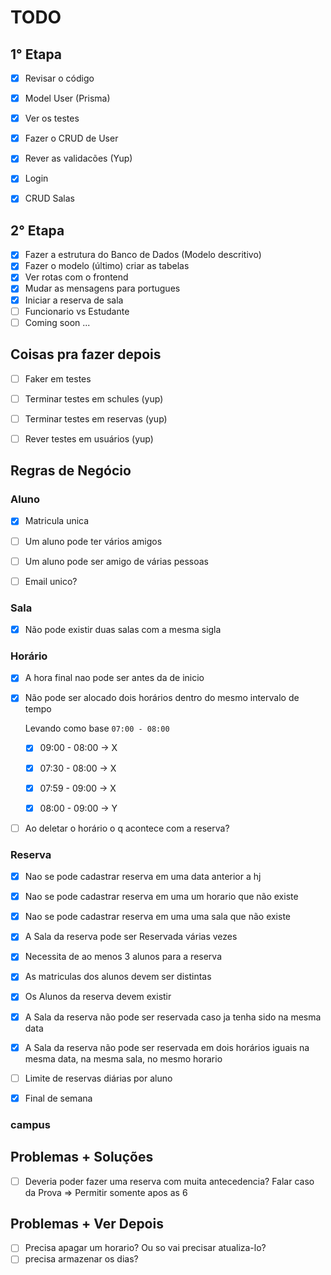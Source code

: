 # TODO


## 1° Etapa
- [x] Revisar o código
- [x] Model User (Prisma)
- [x] Ver os testes
- [x] Fazer o CRUD de User
- [x] Rever as validacões (Yup)
- [x] Login
- [x] CRUD Salas


## 2° Etapa
- [x] Fazer a estrutura do Banco de Dados (Modelo descritivo)
- [x] Fazer o modelo (último) criar as tabelas
- [x] Ver rotas com o frontend
- [x] Mudar as mensagens para portugues
- [x] Iniciar a reserva de sala
- [ ] Funcionario vs Estudante
- [ ] Coming soon ...

## Coisas pra fazer depois
- [ ] Faker em testes
- [ ] Terminar testes em schules (yup)
- [ ] Terminar testes em reservas (yup)
- [ ] Rever testes em usuários (yup)


## Regras de Negócio

### Aluno
- [x] Matricula unica
- [ ] Um aluno pode ter vários amigos
- [ ] Um aluno pode ser amigo de várias pessoas

- [ ] Email unico?


### Sala
- [x] Não pode existir duas salas com a mesma sigla


### Horário
- [x] A hora final nao pode ser antes da de inicio
- [x] Não pode ser alocado dois horários dentro do mesmo intervalo de tempo

  Levando como base `07:00 - 08:00`
  - [x] 09:00 - 08:00 -> X

  - [x] 07:30 - 08:00 -> X
  - [x] 07:59 - 09:00 -> X

  - [x] 08:00 - 09:00 -> Y

- [ ] Ao deletar o horário o q acontece com a reserva?


### Reserva
- [x] Nao se pode cadastrar reserva em uma data anterior a hj
- [x] Nao se pode cadastrar reserva em uma um horario que não existe
- [x] Nao se pode cadastrar reserva em uma uma sala que não existe

- [x]  A Sala da reserva pode ser Reservada várias vezes

- [x]  Necessita de ao menos 3 alunos para a reserva
- [x]  As matriculas dos alunos devem ser distintas
- [x]  Os Alunos da reserva devem existir

- [x]  A Sala da reserva não pode ser reservada caso ja tenha sido na mesma data
- [x]  A Sala da reserva não pode ser reservada em dois horários iguais na
mesma data, na mesma sala, no mesmo horario

- [ ] Limite de reservas diárias por aluno

- [x] Final de semana

### campus

## Problemas + Soluções
- [ ]  Deveria poder fazer uma reserva com muita antecedencia? Falar caso da Prova ⇒ Permitir somente apos as 6


## Problemas + Ver Depois
- [ ]  Precisa apagar um horario? Ou so vai precisar atualiza-lo?
- [ ]  precisa armazenar os dias?
